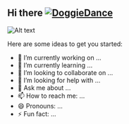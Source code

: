 ## Hi there [![DoggieDance](https://cdn3.emoji.gg/emojis/8938-doggiedance.gif)](https://emoji.gg/emoji/8938-doggiedance)

![ Alt text](https://cdn.discordapp.com/attachments/880855919892791336/918390110360338482/BARRA.gif) 

Here are some ideas to get you started:

- 🔭 I’m currently working on ...
- 🌱 I’m currently learning ...
- 👯 I’m looking to collaborate on ...
- 🤔 I’m looking for help with ...
- 💬 Ask me about ...
- 📫 How to reach me: ...
- 😄 Pronouns: ...
- ⚡ Fun fact: ...

